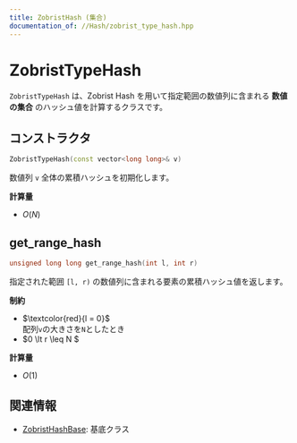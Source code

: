 ```yaml
---
title: ZobristHash (集合)
documentation_of: //Hash/zobrist_type_hash.hpp
---
```


# ZobristTypeHash
`ZobristTypeHash` は、Zobrist Hash を用いて指定範囲の数値列に含まれる  **数値の集合** のハッシュ値を計算するクラスです。  

## コンストラクタ
```cpp
ZobristTypeHash(const vector<long long>& v)
```

数値列 `v` 全体の累積ハッシュを初期化します。

**計算量**
- $O(N)$

## get_range_hash
```cpp
unsigned long long get_range_hash(int l, int r)
```
指定された範囲 `[l, r)` の数値列に含まれる要素の累積ハッシュ値を返します。

**制約**
- $\textcolor{red}{l = 0}$  
配列`v`の大きさを`N`としたとき
- $0 \lt r \leq N $

**計算量**
- $O(1)$

## 関連情報
- [ZobristHashBase](zobrist_hash_base.md): 基底クラス